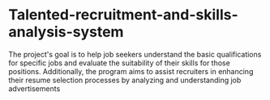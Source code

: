 # Talented-recruitment-and-skills-analysis-system
The project's goal is to help job seekers understand the basic qualifications for specific jobs and evaluate the suitability of their skills for those positions. Additionally, the program aims to assist recruiters in enhancing their resume selection processes by analyzing and understanding job advertisements

